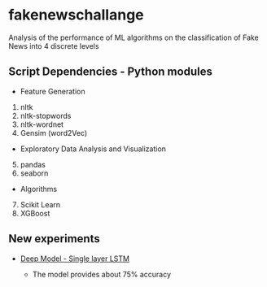 # fakenewschallange

Analysis of the performance of ML  algorithms on the classification of Fake News into 4 discrete levels

## Script Dependencies - Python modules

* Feature Generation
   	   
1) nltk
2) nltk-stopwords
3) nltk-wordnet
4) Gensim (word2Vec)	


* Exploratory Data Analysis and Visualization
    	    	 	
5) pandas
6) seaborn 

   	  
* Algorithms

7) Scikit Learn
8) XGBoost   	  


## New experiments 

* [Deep Model - Single layer LSTM](https://github.com/srjit/fakenewschallange/tree/master/code/modelsv2)

	- The model provides about 75% accuracy 
